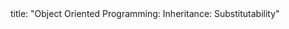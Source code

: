<frontmatter>
title: "Object Oriented Programming: Inheritance: Substitutability"
</frontmatter>

<include src="unit-inPage-asFlat.md" boilerplate />
